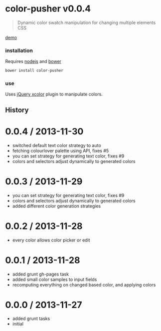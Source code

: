 # color-pusher v0.0.4

> Dynamic color swatch manipulation for changing multiple elements CSS

[demo](http://glebbahmutov.com/color-pusher/)

### installation

Requires [nodejs](http://nodejs.org/) and [bower](http://bower.io/)

```sh
bower install color-pusher
```



### use




Uses [jQuery xcolor](http://www.xarg.org/project/jquery-color-plugin-xcolor/) plugin
to manipulate colors.

## History


0.0.4 / 2013-11-30
==================

  * switched default text color strategy to auto
  * fetching colourlover palette using API, fixes #5
  * you can set strategy for generating text color, fixes #9
  * colors and selectors adjust dynamically to generated colors

0.0.3 / 2013-11-29
==================

  * you can set strategy for generating text color, fixes #9
  * colors and selectors adjust dynamically to generated colors
  * added different color generation strategies

0.0.2 / 2013-11-28
==================

  * every color allows color picker or edit

0.0.1 / 2013-11-28
==================

  * added grunt gh-pages task
  * added small color samples to input fields
  * recomputing everything on changed based color, and applying colors

0.0.0 / 2013-11-27
==================

  * added grunt tasks
  * initial



